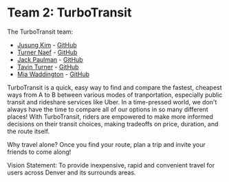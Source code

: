 # Team 2: TurboTransit

The TurboTransit team:
 - [Jusung Kim](juki6356@colorado.edu) - [GitHub]()
 - [Turner Naef](tuna2323@colorado.edu) - [GitHub]()
 - [Jack Paulman](japa9577@colorado.edu) - [GitHub]()
 - [Tavin Turner](tatu1686@colorado.edu) - [GitHub]()
 - [Mia Waddington](miwa4100@colorado.edu) - [GitHub]()
 
TurboTransit is a quick, easy way to find and compare the fastest, cheapest ways from A to B between various modes of tranportation, especially public transit and rideshare services like Uber. In a time-pressed world, we don't always have the time to compare all of our options in so many different places! With TurboTransit, riders are empowered to make more informed decisions on their transit choices, making tradeoffs on price, duration, and the route itself.

Why travel alone? Once you find your route, plan a trip and invite your friends to come along!

Vision Statement:
To provide inexpensive, rapid and convenient travel for users across Denver and its surrounds areas.  
